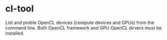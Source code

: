 # cl-tool
List and proble OpenCL devices (compute devices and GPUs) from the command line. Both OpenCL framework and GPU OpenCL dirvers must be installed.
